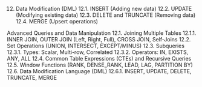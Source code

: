12. Data Modification (DML)
12.1. INSERT (Adding new data)
12.2. UPDATE (Modifying existing data)
12.3. DELETE and TRUNCATE (Removing data)
12.4. MERGE (Upsert operations)



Advanced Queries and Data Manipulation
12.1. Joining Multiple Tables
12.1.1. INNER JOIN, OUTER JOIN (Left, Right, Full), CROSS JOIN, Self-Joins
12.2. Set Operations (UNION, INTERSECT, EXCEPT/MINUS)
12.3. Subqueries
12.3.1. Types: Scalar, Multi-row, Correlated
12.3.2. Operators: IN, EXISTS, ANY, ALL
12.4. Common Table Expressions (CTEs) and Recursive Queries
12.5. Window Functions (RANK, DENSE_RANK, LEAD, LAG, PARTITION BY)
12.6. Data Modification Language (DML)
12.6.1. INSERT, UPDATE, DELETE, TRUNCATE, MERGE